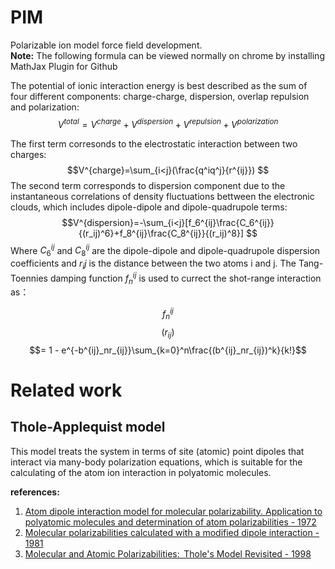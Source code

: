# PIM
Polarizable ion model force field development.   
**Note:** The following formula can be viewed normally on chrome by installing MathJax Plugin for Github

The potential of ionic interaction energy is best described as the sum of four different components: charge-charge, dispersion, overlap repulsion and polarization:
$$V^{total}=V^{charge} + V^{dispersion} + V^{repulsion} + V^{polarization} $$

The first term corresonds to the electrostatic interaction between two charges:
$$V^{charge}=\sum_{i<j}(\frac{q^iq^j}{r^{ij}}) $$
The second term corresponds to dispersion component due to the instantaneous correlations of density fluctuations bettween the electronic clouds, which includes dipole-dipole and dipole-quadrupole terms:
$$V^{dispersion}=-\sum_{i<j}[f_6^{ij}\frac{C_6^{ij}}{(r_ij)^6}+f_8^{ij}\frac{C_8^{ij}}{(r_ij)^8}] $$
Where $C^{ij}_6$ and $C^{ij}_8$ are the dipole-dipole and dipole-quadrupole dispersion coefficients and $r_ij$ is the distance between the two atoms i and j. The Tang-Toennies damping function $f^{ij}_n$ is used to currect the shot-range interaction as：

$$f^{ij}_n$$
$$(r_{ij})$$
$$= 1 - e^{-b^{ij}_nr_{ij}}\sum_{k=0}^n\frac{(b^{ij}_nr_{ij})^k}{k!}$$


# Related work
## Thole-Applequist model
This model treats the system in terms of site (atomic) point dipoles that interact via many-body polarization equations, which is suitable for the calculating  of the atom ion interaction in polyatomic molecules.

**references:**  
1. [Atom dipole interaction model for molecular polarizability. Application to polyatomic molecules and determination of atom polarizabilities - 1972](https://pubs.acs.org/doi/abs/10.1021/ja00764a010?journalCode=jacsat)  
2. [Molecular polarizabilities calculated with a modified dipole interaction - 1981](https://www.sciencedirect.com/science/article/abs/pii/0301010481851762)  
3. [Molecular and Atomic Polarizabilities:  Thole's Model Revisited - 1998](https://pubs.acs.org/doi/abs/10.1021/jp980221f)

